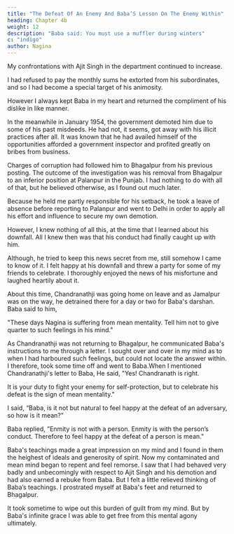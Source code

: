 ```yaml
---
title: "The Defeat Of An Enemy And Baba’S Lesson On The Enemy Within"
heading: Chapter 4b
weight: 12
description: "Baba said: You must use a muffler during winters"
c: "indigo"
author: Nagina
---
```



My confrontations with Ajit Singh in the department continued to increase.

I had refused to pay the monthly sums he extorted from his subordinates, and so I had become a special target of his animosity. 

However I always kept Baba in my heart and returned the compliment of his dislike in like manner.

In the meanwhile in January 1954, the government demoted him due to some of his past misdeeds. He had not, it seems, got away with his illicit practices after all. It was known that he had availed himself of the opportunities afforded a government inspector and profited greatly on bribes from business. 

Charges of corruption had followed him to Bhagalpur from his previous posting. The outcome of the investigation was his removal from Bhagalpur to an inferior position at Palanpur in the Punjab. I had nothing to do with all of that, but he believed otherwise, as I found out much later.

Because he held me partly responsible for his setback, he took a leave of absence before reporting to Palanpur and went to Delhi in order to apply all his effort and influence to secure my own demotion. 

However, I knew nothing of all this, at the time that I learned about his downfall. All I knew then was that his conduct had finally caught up with him.

Although, he tried to keep this news secret from me, still somehow I came to know of it. I felt happy at his downfall and threw a party for some of my friends to celebrate. I thoroughly enjoyed the news of his misfortune and laughed heartily about it.

About this time, Chandranathji was going home on leave and as Jamalpur was on the way, he detrained there for a day or two for Baba's darshan. Baba said to him,

"These days Nagina is suffering from mean mentality. Tell him not to give quarter to such feelings in his mind."

As Chandranathji was not returning to Bhagalpur, he communicated Baba's instructions to me through a letter. I sought over and over in my mind as to when I had harboured such feelings, but could not locate the answer within. I therefore, took some time off and went to Baba.When I mentioned Chandranathji's letter to Baba, He said, "Yes! Chandranath is right. 

It is your duty to fight your enemy for self-protection, but to celebrate his defeat
is the sign of mean mentality."

I said, “Baba, is it not but natural to feel happy at the defeat of an adversary, so
how is it mean?”

Baba replied, ”Enmity is not with a person. Enmity is with the person’s conduct.
Therefore to feel happy at the defeat of a person is mean."

Baba's teachings made a great impression on my mind and I found in them the
heighest of ideals and generosity of spirit. Now my contaminated and mean mind
began to repent and feel remorse. I saw that I had behaved very badly and
unbecomingly with respect to Ajit Singh and his demotion and had also earned a
rebuke from Baba. But I felt a little relieved thinking of Baba’s teachings. I prostrated
myself at Baba's feet and returned to Bhagalpur.

It took sometime to wipe out this burden of guilt from my mind. But by Baba's
infinite grace I was able to get free from this mental agony ultimately.

